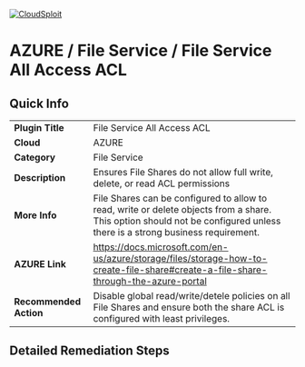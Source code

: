 [![CloudSploit](https://cloudsploit.com/img/logo-new-big-text-100.png "CloudSploit")](https://cloudsploit.com)

# AZURE / File Service / File Service All Access ACL

## Quick Info

| | |
|-|-|
| **Plugin Title** | File Service All Access ACL |
| **Cloud** | AZURE |
| **Category** | File Service |
| **Description** | Ensures File Shares do not allow full write, delete, or read ACL permissions |
| **More Info** | File Shares can be configured to allow to read, write or delete objects from a share. This option should not be configured unless there is a strong business requirement. |
| **AZURE Link** | https://docs.microsoft.com/en-us/azure/storage/files/storage-how-to-create-file-share#create-a-file-share-through-the-azure-portal |
| **Recommended Action** | Disable global read/write/detele policies on all File Shares and ensure both the share ACL is configured with least privileges. |

## Detailed Remediation Steps


